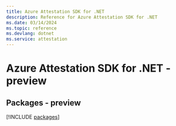 ```yaml
---
title: Azure Attestation SDK for .NET
description: Reference for Azure Attestation SDK for .NET
ms.date: 03/14/2024
ms.topic: reference
ms.devlang: dotnet
ms.service: attestation
---
```

# Azure Attestation SDK for .NET - preview
## Packages - preview
[!INCLUDE [packages](attestation-index.md)]